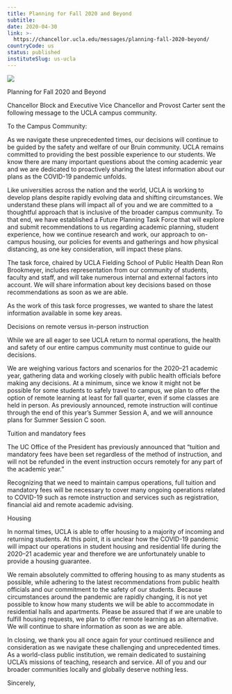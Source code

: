 ```yaml
---
title: Planning for Fall 2020 and Beyond
subtitle: 
date: 2020-04-30
link: >-
  https://chancellor.ucla.edu/messages/planning-fall-2020-beyond/
countryCode: us
status: published
instituteSlug: us-ucla
---
```

![](https://chancellor.ucla.edu/wp-content/uploads/2017/09/cropped-ucla-32x32.png)

Planning for Fall 2020 and Beyond

Chancellor Block and Executive Vice Chancellor and Provost Carter sent the following message to the UCLA campus community.

To the Campus Community:

As we navigate these unprecedented times, our decisions will continue to be guided by the safety and welfare of our Bruin community. UCLA remains committed to providing the best possible experience to our students. We know there are many important questions about the coming academic year and we are dedicated to proactively sharing the latest information about our plans as the COVID-19 pandemic unfolds.

Like universities across the nation and the world, UCLA is working to develop plans despite rapidly evolving data and shifting circumstances. We understand these plans will impact all of you and we are committed to a thoughtful approach that is inclusive of the broader campus community. To that end, we have established a Future Planning Task Force that will explore and submit recommendations to us regarding academic planning, student experience, how we continue research and work, our approach to on-campus housing, our policies for events and gatherings and how physical distancing, as one key consideration, will impact these plans.

The task force, chaired by UCLA Fielding School of Public Health Dean Ron Brookmeyer, includes representation from our community of students, faculty and staff, and will take numerous internal and external factors into account. We will share information about key decisions based on those recommendations as soon as we are able.

As the work of this task force progresses, we wanted to share the latest information available in some key areas.

Decisions on remote versus in-person instruction

While we are all eager to see UCLA return to normal operations, the health and safety of our entire campus community must continue to guide our decisions.

We are weighing various factors and scenarios for the 2020–21 academic year, gathering data and working closely with public health officials before making any decisions. At a minimum, since we know it might not be possible for some students to safely travel to campus, we plan to offer the option of remote learning at least for fall quarter, even if some classes are held in person. As previously announced, remote instruction will continue through the end of this year’s Summer Session A, and we will announce plans for Summer Session C soon.

Tuition and mandatory fees

The UC Office of the President has previously announced that “tuition and mandatory fees have been set regardless of the method of instruction, and will not be refunded in the event instruction occurs remotely for any part of the academic year.”

Recognizing that we need to maintain campus operations, full tuition and mandatory fees will be necessary to cover many ongoing operations related to COVID-19 such as remote instruction and services such as registration, financial aid and remote academic advising.

Housing

In normal times, UCLA is able to offer housing to a majority of incoming and returning students. At this point, it is unclear how the COVID-19 pandemic will impact our operations in student housing and residential life during the 2020–21 academic year and therefore we are unfortunately unable to provide a housing guarantee.

We remain absolutely committed to offering housing to as many students as possible, while adhering to the latest recommendations from public health officials and our commitment to the safety of our students. Because circumstances around the pandemic are rapidly changing, it is not yet possible to know how many students we will be able to accommodate in residential halls and apartments. Please be assured that if we are unable to fulfill housing requests, we plan to offer remote learning as an alternative. We will continue to share information as soon as we are able.

In closing, we thank you all once again for your continued resilience and consideration as we navigate these challenging and unprecedented times. As a world-class public institution, we remain dedicated to sustaining UCLA’s missions of teaching, research and service. All of you and our broader communities locally and globally deserve nothing less.

Sincerely,